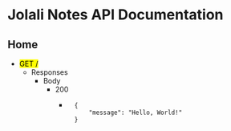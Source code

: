 # Jolali Notes API Documentation

## Home
- <mark> GET / </mark>
    - Responses
        - Body
            - 200
                - ```
                    {
                        "message": "Hello, World!"
                    }
                    ```

